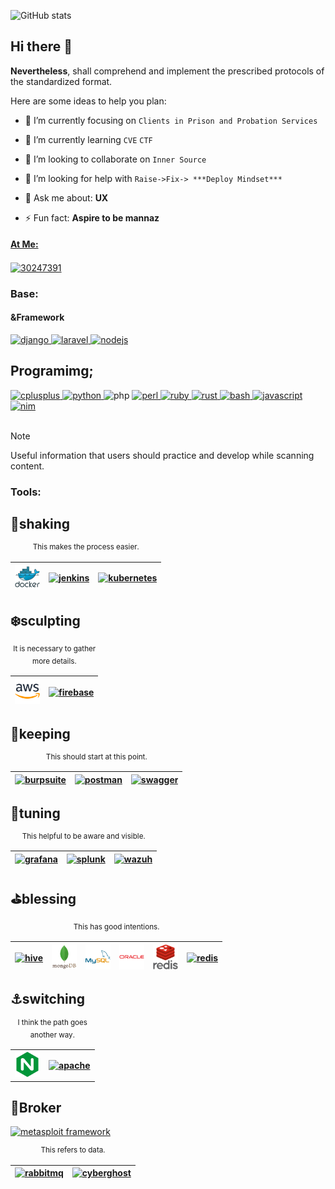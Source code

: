 ![GitHub stats](https://github-readme-stats.vercel.app/api?username=supertee003&show_icons=truer&rank_icon=github&theme=onedark)
## Hi there 👋


**Nevertheless**, shall comprehend and implement the prescribed protocols of the standardized format.

Here are some ideas to help you plan:

- 🔭 I’m currently focusing on
  `Clients in Prison and Probation Services`
  
- 🌱 I’m currently learning 
  `CVE`
  `CTF`
  
- 👯 I’m looking to collaborate on 
  `Inner Source`

- 🤔 I’m looking for help with 
  `Raise->Fix-> ***Deploy Mindset***`
  
- 💬 Ask me about: **UX** 
- ⚡ Fun fact: **Aspire to be mannaz**

<h4 align="left">
  <ins>At Me:</ins>
</h4>
  <p align="left">
    <a href="https://stackoverflow.com/users/30247391" target="blank">
      <img align="center" src="https://raw.githubusercontent.com/rahuldkjain/github-profile-readme-generator/master/src/images/icons/Social/stack-overflow.svg" alt="30247391" height="30" width="40" /> </a>
  </p>

<h3 align="left">Base:</h3>
  
  <h4>&Framework</h4>
    <div display="flex">
      <a href="https://docs.djangoproject.com/en/5.2/topics/security/" target="_blank" rel="noreferrer">
        <img src="https://img.shields.io/badge/django-%231A1928?style=for-the-badge&logo=django&logoColor=%23FFFFFF&labelColor=%23092E20" alt="django"/> </a>
      <a href="https://laravel.com/docs/5.1/" target="_blank" rel="noreferrer">
        <img src="https://img.shields.io/badge/laravel-%23252D37?style=for-the-badge&logo=laravel&logoColor=%23FF2D20&labelColor=%23FFFFFF" alt="laravel"/> </a>
      <a href="https://nodejs.org/en/learn/getting-started/introduction-to-nodejs" target="_blank" rel="noreferrer">
        <img src="https://img.shields.io/badge/nodedotjs-%232B2B2B?style=for-the-badge&logo=nodedotjs&logoColor=%235FA04E&labelColor=%23FFFFFF" alt="nodejs"/> </a>
    </div>
  <h2>Programimg;</h2>
    <div display="flex">
      <a href="https://chromium.googlesource.com/chromium/src/+/HEAD/docs/security/rule-of-2.md" target="_blank" rel="noreferrer">
        <img src="https://img.shields.io/badge/cplusplus-%23A8B9CC?style=for-the-badge&logo=cplusplus&logoColor=%23F3F5F5&labelColor=%235881D8" alt="cplusplus"/> </a>
      <a href="https://owasp.org/www-project-pytm/" target="_blank" rel="noreferrer">
        <img src="https://img.shields.io/badge/python-%23ECD53F?style=for-the-badge&logo=python&logoColor=%23E8E8E8&labelColor=%233776AB" alt="python"/> </a
      <a href="https://cheatsheetseries.owasp.org/cheatsheets/PHP_Configuration_Cheat_Sheet.html" target="_blank" rel="noreferrer">
        <img src="https://img.shields.io/badge/php-%236C78AF?style=for-the-badge&logo=php&logoColor=%234A5F88&labelColor=%23FAFAFA" alt="php"/> </a>
      <a href="https://perldoc.perl.org/perlsec" target="_blank" rel="noreferrer">
        <img src="https://img.shields.io/badge/perl-%230073A1?style=for-the-badge&logo=perl&logoColor=%23000000&labelColor=%23FFFFFF" alt="perl"/> </a>
      <a href="https://cheatsheetseries.owasp.org/cheatsheets/Ruby_on_Rails_Cheat_Sheet.html" target="_blank" rel="noreferrer">
        <img src="https://img.shields.io/badge/ruby-%23000000?style=for-the-badge&logo=ruby&logoColor=%23CC342D&labelColor=%23FFFFFF" alt="ruby"/> </a>
      <a href="https://perldoc.perl.org/perlsec" target="_blank" rel="noreferrer">
        <img src="https://img.shields.io/badge/rust-%23000000?style=for-the-badge&logo=rust&logoColor=%23000000&labelColor=%23FFFFFF" alt="rust"/> </a>
      <a href="https://edu.anarcho-copy.org/Against%20Security%20-%20Self%20Security/Cybersecurity_Ops_with_bash_Attack.pdf" target="_blank" rel="noreferrer">
        <img src="https://img.shields.io/badge/gnubash-%23000000?style=for-the-badge&logo=gnubash&logoColor=%23000000&labelColor=%23FFFFFF" alt="bash"/> </a>
      <a href="https://cheatsheetseries.owasp.org/cheatsheets/Java_Security_Cheat_Sheet.html" target="_blank" rel="noreferrer">
        <img src="https://img.shields.io/badge/javascript-%23999999?style=for-the-badge&logo=javascript&logoColor=%23F7DF1E&labelColor=%23000" alt="javascript"/> </a>
      <a href="https://nimprogrammingbook.com/book/nimprogramming_base16.pdf" target="_blank" rel="noreferrer"/> 
        <img src="https://img.shields.io/badge/nim-%23FFE953?style=for-the-badge&logo=nim&labelColor=%23000000" alt="nim"/> </a>
    </div> <br>
    
> [!NOTE]
> Useful information that users should practice and develop while scanning content.

  <h3>Tools:</h3>
  <h2>🚥shaking</h2>
    <div display="flex">   
      <table class="center">
        <caption>
          <sup>This makes the process easier.</sup>
        </caption>
        <thead>
          <tr>
            <th scope="col">
              <a href="https://5gcroco.eu/images/templates/rsvario/images/5GCroCo_DockerSecurityBasics_Training.pdf" target="_blank" rel="noreferrer"> 
              <img src="https://raw.githubusercontent.com/devicons/devicon/master/icons/docker/docker-original-wordmark.svg" alt="docker" width="40" height="40"/></a>
            </th>
            <th scope="col">
              <a href="https://https://www.jenkins.io/doc/book/security/managing-security/" target="_blank" rel="noreferrer"> 
              <img src="https://www.vectorlogo.zone/logos/jenkins/jenkins-icon.svg" alt="jenkins" width="40" height="40"/> </a></th>
            <th scope="col">
              <a href="https://edu.anarcho-copy.org/GNU%20Linux%20-%20Unix-Like/DevOps/Learn%20Kubernetes%20Security.pdf" target="_blank" rel="noreferrer">
              <img src="https://www.vectorlogo.zone/logos/kubernetes/kubernetes-icon.svg" alt="kubernetes" width="40" height="40"/> </a></th>
          </tr>
        </thead>
        <!--<tbody>
          <tr>
            <th scope="row"></th>
            <th scope="row"></th>
            <th scope="row"></th>
          </tr>
        </tbody>
        <tfoot>
          <tr>
            <th scope="row" colspan="3"></th>
          </tr>
        </tfoot>-->
      </table>
    </div>
  <h2>❄️sculpting</h2>
    <div display="flex">   
      <table class="center">
       <caption>
         <sup>It is necessary to gather more details.</sup>
       </caption>
        <thead>
          <tr>
            <th scope="col">
              <a href="https://docs.aws.amazon.com/pdfs/whitepapers/latest/aws-overview/aws-overview.pdf" target="_blank" rel="noreferrer"> 
              <img src="https://raw.githubusercontent.com/devicons/devicon/master/icons/amazonwebservices/amazonwebservices-original-wordmark.svg" alt="aws" width="40" height="40"/> </a>
            </th>
            <th scope="col">
              <a href="https://norma.ncirl.ie/7426/1/manoharbabu.pdf" target="_blank" rel="noreferrer">
              <img src="https://upload.wikimedia.org/wikipedia/commons/8/85/Firebase.svg" alt="firebase" width="40" height="40"/> </a>
            </th>
          </tr>
        </thead> 
        <!--<tbody>
          <tr>
            <th scope="row"></th>
            <th scope="row"></th>
            <th scope="row"></th>
          </tr>
        </tbody>
        <tfoot>
          <tr>
            <th scope="row" colspan="3"></th>
          </tr>
        </tfoot>-->
      </table>
    </div>
  <h2>🎏keeping</h2>
    <div display="flex">
      <table class="center">
       <caption>
         <sup>This should start at this point.</sup>
       </caption>
        <thead>
          <tr>
            <th scope="col">
              <a href="https://github.com/DingyShark/BurpSuiteCertifiedPractitioner" target="_blank" rel="noreferrer">
              <img src="https://www.svgrepo.com/show/454430/burpsuite-security-software.svg" alt="burpsuite" width="40" height="40"/> </a>
            </th>
            <th scope="col">
              <a href="https://voyager.postman.com/pdf/2023-state-of-the-api-report-postman.pdf" target="_blank" rel="noreferrer"> 
              <img src="https://www.vectorlogo.zone/logos/getpostman/getpostman-icon.svg" alt="postman" width="40" height="40"/> </a>
            <th scope="col">
              <a href="https://swagger.io/docs/specification/v2_0/authentication/authentication/" target="_blank" rel="noreferrer">
              <img src="https://upload.wikimedia.org/wikipedia/commons/c/c5/Cib-swagger_%28CoreUI_Icons_v1.0.0%29.svg" alt="swagger" width="40" height="40"/> </a>
            </th>
          </tr>
        </thead>
      </table>
    </div>
  <h2>🎿tuning</h2>
    <div display="flex">
      <table class="center">
       <caption>
         <sup>This helpful to be aware and visible.</sup>
       </caption>
        <thead>
          <tr>
            <th scope="col">
              <a href="https://www.cisco.com/c/en/us/support/docs/wireless/policy-suite-mobile/214788-introduction-of-grafana-and-its-usage.pdf" target="_blank" rel="noreferrer">
              <img src="https://www.vectorlogo.zone/logos/grafana/grafana-icon.svg" alt="grafana" width="40" height="40"/> </a>
            </th>
            <th scope="col">
              <a href="https://github.com/subbukandula/Splunk/blob/master/Splunk%206.X%20Fundamentals%20Part%201%20(eLearning).pdf" target="_blank" rel="noreferrer">
              <img src="https://upload.wikimedia.org/wikipedia/commons/1/1d/Splunk_logo.svg" alt="splunk" width="40" height="40"/> </a>
            </th>
            <th scope="col">
              <a href="https://book.blueteamguides.com/xdr/wazuh" target="_blank" rel="noreferrer">
                <img src="https://upload.wikimedia.org/wikipedia/commons/3/36/Wazuh-2016_2022-Logo.svg" alt="wazuh" width="40" height="40"/> </a>
            </th>
            <!--<th>
              <a href="_blank" target="noreferrer" rel="">
                <img src="" alt="" width="40" height="40"/> </a>
            </th>-->
          </tr>
        </thead>
      </table>
    </div>
  <h2>⛳blessing</h2>
    <div display="flex">
      <table class="center">
       <caption>
         <sup>This has good intentions.</sup>
       </caption>
        <thead>
          <tr>
            <th scope="col">
              <a href="https://hive.apache.org/" target="_blank" rel="noreferrer">
              <img src="https://www.vectorlogo.zone/logos/apache_hive/apache_hive-icon.svg" alt="hive" width="40" height="40"/> </a>
            </th>
            <th scope="col">
              <a href="https://www.mongodb.com/" target="_blank" rel="noreferrer">
              <img src="https://raw.githubusercontent.com/devicons/devicon/master/icons/mongodb/mongodb-original-wordmark.svg" alt="mongodb" width="40" height="40"/> </a>
            </th>
            <th scope="col">
              <a href="https://www.mysql.com/" target="_blank" rel="noreferrer">
              <img src="https://raw.githubusercontent.com/devicons/devicon/master/icons/mysql/mysql-original-wordmark.svg" alt="mysql" width="40" height="40"/> </a>
            </th>
            <th scope="col">
              <a href="https://www.oracle.com/" target="_blank" rel="noreferrer">
              <img src="https://raw.githubusercontent.com/devicons/devicon/master/icons/oracle/oracle-original.svg" alt="oracle" width="40" height="40"/> </a>
            </th>
            <th scope="col">
              <a href="https://redis.io" target="_blank" rel="noreferrer">
              <img src="https://raw.githubusercontent.com/devicons/devicon/master/icons/redis/redis-original-wordmark.svg" alt="redis" width="40" height="40"/> </a>
            </th>
            <th scope="col">
              <a href="https://k0d.cc/storage/books/Databases/Postgresql/PostgreSQL%20Up%20and%20Running,%202nd%20Edition.pdf" target="_blank" rel="noreferrer">
                <img src="https://upload.wikimedia.org/wikipedia/commons/2/29/Postgresql_elephant.svg" alt="redis" width="40" height="40"/> </a>
            </th>
          </tr>
        </thead>
      </table>
    </div>
  <h2>⚓switching</h2>
    <div display="flex">
      <table class="center">
       <caption>
         <sup>I think the path goes another way.</sup>
       </caption>
        <thrad>
          <tr>
            <th>
              <a href="https://altair.pw/pub/doc/nginx/Mastering%20NGINX/Mastering%20NGINX.pdf" target="_blank" rel="noreferrer">
              <img src="https://raw.githubusercontent.com/devicons/devicon/master/icons/nginx/nginx-original.svg" alt="nginx" width="40" height="40"/> </a>
            </th>
            <th>
              <a href="https://www.dedoimedo.com/computers/www.dedoimedo.com-apache-web-server-lm.pdf" target="_blank" rel="noreferrer">
              <img src="https://www.vectorlogo.zone/logos/apache/apache-official.svg" alt="apache" width="40" height="40"/> </a>
            </th>
          </tr>
        </thrad>
      </table>
    </div> 
    <h2>📙Broker</h2
      <div display="flex">
        <table class="center">
          <caption>
            <sup>This refers to data.</sup>
          </caption>
           <thead>
            <tr>
              <th>
                <a href="https://api.pageplace.de/preview/DT0400.9781849516518_A24191023/preview-9781849516518_A24191023.pdf" target="_blank" rel="noreferrer">
                <img src="https://www.vectorlogo.zone/logos/rabbitmq/rabbitmq-icon.svg" alt="rabbitmq" width="40" height="40"/> </a>
              </th>
              <th scope="col">
              <a href="https://ptgmedia.pearsoncmg.com/images/0131407333/downloads/0131407333.pdf" target="_blank" rel="noreferrer">
              <img src="https://upload.wikimedia.org/wikipedia/commons/c/c5/Articons-black_cyberghost.svg" alt="cyberghost" width="40" height="40"/> </a>
            </th
              <th scope="col">
              <a href="https://edu.anarcho-copy.org/Against%20Security%20-%20Self%20Security/Metasploit%20Penetration%20Testing%20Cookbook.pdf" target="_blank" rel="noreferrer">
              <img src="https://upload.wikimedia.org/wikipedia/commons/4/4f/Metasploit_logo_and_wordmark.svg" alt="metasploit framework" width="40" height="20"/> </a>
            </th>
            </tr>
           </thead>
        </table>
      </div>
